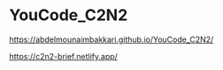 # YouCode_C2N2

https://abdelmounaimbakkari.github.io/YouCode_C2N2/

https://c2n2-brief.netlify.app/
